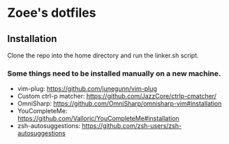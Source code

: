 # Zoee's dotfiles

## Installation

Clone the repo into the home directory and run the linker.sh script.

### Some things need to be installed manually on a new machine.

* vim-plug: https://github.com/junegunn/vim-plug
* Custom ctrl-p matcher: https://github.com/JazzCore/ctrlp-cmatcher/
* OmniSharp: https://github.com/OmniSharp/omnisharp-vim#installation
* YouCompleteMe: https://github.com/Valloric/YouCompleteMe#installation
* zsh-autosuggestions: https://github.com/zsh-users/zsh-autosuggestions
